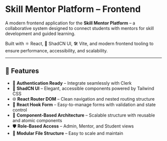 # Skill Mentor Platform – Frontend

A modern frontend application for the **Skill Mentor Platform** – a collaborative system designed to connect students with mentors for skill development and guided learning.

Built with ⚛️ React, 💨 ShadCN UI, 🛠️ Vite, and modern frontend tooling to ensure performance, accessibility, and scalability.

---

## 🚀 Features

- 🔐 **Authentication Ready** – Integrate seamlessly with Clerk
- 🎨 **ShadCN UI** – Elegant, accessible components powered by Tailwind CSS
- 🌐 **React Router DOM** – Clean navigation and nested routing structure
- 📄 **React Hook Form** – Easy-to-manage forms with validation and state control
- 🧩 **Component-Based Architecture** – Scalable structure with reusable and atomic components
- 🛡️ **Role-Based Access** – Admin, Mentor, and Student views 
- 📁 **Modular File Structure** – Easy to scale and maintain

